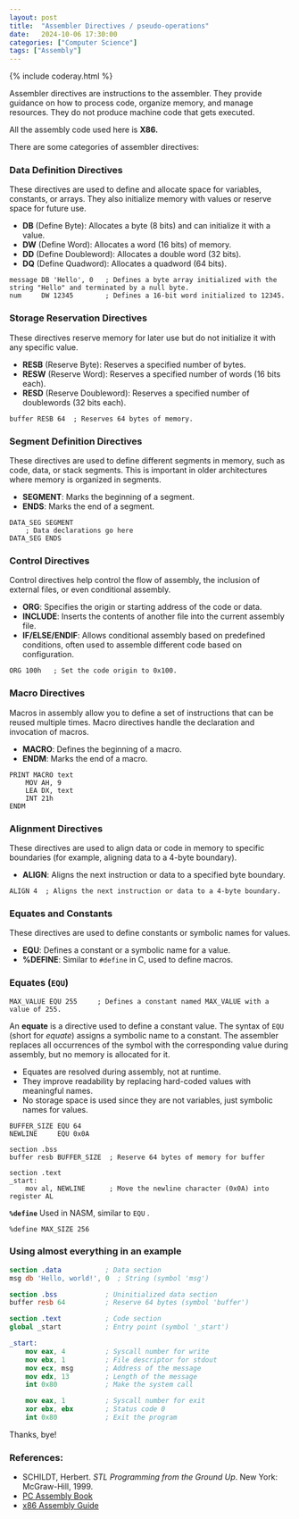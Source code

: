 ```yaml
---
layout: post
title:  "Assembler Directives / pseudo-operations"
date:   2024-10-06 17:30:00
categories: ["Computer Science"]
tags: ["Assembly"]
---
```


{% include coderay.html %}

Assembler directives are instructions to the assembler. They provide guidance on how to process code, organize memory, and manage resources. They do not produce machine code that gets executed.

All the assembly code used here is **X86.**

There are some categories of assembler directives:

### **Data Definition Directives**

These directives are used to define and allocate space for variables, constants, or arrays. They also initialize memory with values or reserve space for future use.

- **DB** (Define Byte): Allocates a byte (8 bits) and can initialize it with a value.
- **DW** (Define Word): Allocates a word (16 bits) of memory.
- **DD** (Define Doubleword): Allocates a double word (32 bits).
- **DQ** (Define Quadword): Allocates a quadword (64 bits).

```
message DB 'Hello', 0   ; Defines a byte array initialized with the string "Hello" and terminated by a null byte.
num     DW 12345        ; Defines a 16-bit word initialized to 12345.
```

### **Storage Reservation Directives**

These directives reserve memory for later use but do not initialize it with any specific value.

- **RESB** (Reserve Byte): Reserves a specified number of bytes.
- **RESW** (Reserve Word): Reserves a specified number of words (16 bits each).
- **RESD** (Reserve Doubleword): Reserves a specified number of doublewords (32 bits each).

```
buffer RESB 64  ; Reserves 64 bytes of memory.
```

### **Segment Definition Directives**

These directives are used to define different segments in memory, such as code, data, or stack segments. This is important in older architectures where memory is organized in segments.

- **SEGMENT**: Marks the beginning of a segment.
- **ENDS**: Marks the end of a segment.

```
DATA_SEG SEGMENT
    ; Data declarations go here
DATA_SEG ENDS
```

### **Control Directives**

Control directives help control the flow of assembly, the inclusion of external files, or even conditional assembly.

- **ORG**: Specifies the origin or starting address of the code or data.
- **INCLUDE**: Inserts the contents of another file into the current assembly file.
- **IF/ELSE/ENDIF**: Allows conditional assembly based on predefined conditions, often used to assemble different code based on configuration.

```
ORG 100h   ; Set the code origin to 0x100.
```

### **Macro Directives**

Macros in assembly allow you to define a set of instructions that can be reused multiple times. Macro directives handle the declaration and invocation of macros.

- **MACRO**: Defines the beginning of a macro.
- **ENDM**: Marks the end of a macro.

```
PRINT MACRO text
    MOV AH, 9
    LEA DX, text
    INT 21h
ENDM
```

### **Alignment Directives**

These directives are used to align data or code in memory to specific boundaries (for example, aligning data to a 4-byte boundary).

- **ALIGN**: Aligns the next instruction or data to a specified byte boundary.

```
ALIGN 4  ; Aligns the next instruction or data to a 4-byte boundary.
```

### **Equates and Constants**

These directives are used to define constants or symbolic names for values.

- **EQU**: Defines a constant or a symbolic name for a value.
- **%DEFINE**: Similar to `#define` in C, used to define macros.

### **Equates** (`EQU`)

```
MAX_VALUE EQU 255     ; Defines a constant named MAX_VALUE with a value of 255.
```

An **equate** is a directive used to define a constant value. The syntax of `EQU` (short for *equate*) assigns a symbolic name to a constant. The assembler replaces all occurrences of the symbol with the corresponding value during assembly, but no memory is allocated for it.

- Equates are resolved during assembly, not at runtime.
- They improve readability by replacing hard-coded values with meaningful names.
- No storage space is used since they are not variables, just symbolic names for values.

```
BUFFER_SIZE EQU 64
NEWLINE     EQU 0x0A

section .bss
buffer resb BUFFER_SIZE  ; Reserve 64 bytes of memory for buffer

section .text
_start:
    mov al, NEWLINE      ; Move the newline character (0x0A) into register AL
```

**`%define`** Used in NASM, similar to `EQU` .

```
%define MAX_SIZE 256
```

### Using almost everything in an example

```nasm
section .data           ; Data section
msg db 'Hello, world!', 0  ; String (symbol 'msg')

section .bss            ; Uninitialized data section
buffer resb 64          ; Reserve 64 bytes (symbol 'buffer')

section .text           ; Code section
global _start           ; Entry point (symbol '_start')

_start:
    mov eax, 4          ; Syscall number for write
    mov ebx, 1          ; File descriptor for stdout
    mov ecx, msg        ; Address of the message
    mov edx, 13         ; Length of the message
    int 0x80            ; Make the system call

    mov eax, 1          ; Syscall number for exit
    xor ebx, ebx        ; Status code 0
    int 0x80            ; Exit the program
```

Thanks, bye!

### References:

- SCHILDT, Herbert. *STL Programming from the Ground Up*. New York: McGraw-Hill, 1999.
- [PC Assembly Book](https://pacman128.github.io/pcasm/)
- [x86 Assembly Guide](https://www.cs.virginia.edu/~evans/cs216/guides/x86.html)
